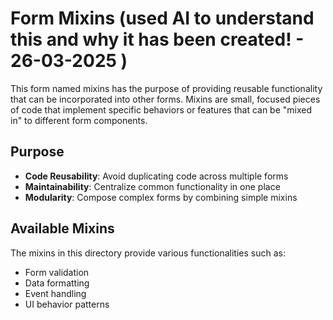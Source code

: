 # Form Mixins (used AI to understand this and why it has been created! - 26-03-2025 )

This form named mixins has the purpose of providing reusable functionality that can be incorporated into other forms. Mixins are small, focused pieces of code that implement specific behaviors or features that can be "mixed in" to different form components.

## Purpose

- **Code Reusability**: Avoid duplicating code across multiple forms
- **Maintainability**: Centralize common functionality in one place
- **Modularity**: Compose complex forms by combining simple mixins

## Available Mixins

The mixins in this directory provide various functionalities such as:
- Form validation
- Data formatting
- Event handling
- UI behavior patterns
